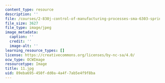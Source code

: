 ```yaml
---
content_type: resource
description: ''
file: /courses/2-830j-control-of-manufacturing-processes-sma-6303-spring-2008/89eba695450fdd0a4a4f7ab5e4f9f8ba_11.jpg
file_size: 3627
file_type: image/jpeg
image_metadata:
  caption: ''
  credit: ''
  image-alt: ''
learning_resource_types: []
license: https://creativecommons.org/licenses/by-nc-sa/4.0/
ocw_type: OCWImage
resourcetype: Image
title: 11.jpg
uid: 89eba695-450f-dd0a-4a4f-7ab5e4f9f8ba
---
```

